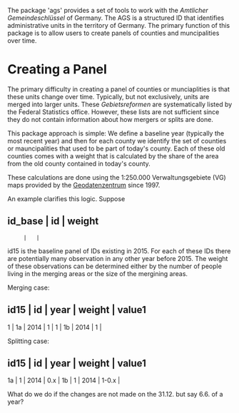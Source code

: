 The package 'ags' provides a set of tools to work with the _Amtlicher Gemeindeschlüssel_ of Germany. The AGS is a structured ID that identifies administrative units in the territory of Germany. The primary function of this package is to allow users to create panels of counties and muncipalities over time. 

# Creating a Panel

The primary difficulty in creating a panel of counties or munciaplities is that these units change over time. Typically, but not exclusively, units are merged into larger units. These _Gebietsreformen_ are systematically listed by the Federal Statistics office. However, these lists are not sufficient since they do not contain information about how mergers or splits are done. 

This package approach is simple: We define a baseline year (typically the most recent year) and then for each county we identify the set of counties or mauncipalities that used to be part of today's county. Each of these old counties comes with a weight that is calculated by the share of the area from the old county contained in today's county. 

These calculations are done using the 1:250.000 Verwaltungsgebiete (VG) maps provided by the 
[Geodatenzentrum](http://www.geodatenzentrum.de/geodaten/gdz_rahmen.gdz_div?gdz_spr=deu&gdz_akt_zeile=5&gdz_anz_zeile=0&gdz_user_id=0) since 1997. 

An example clarifies this logic. Suppose 

id_base | id | weight 
--------------------------
		 | 	 |

id15 is the baseline panel of IDs existing in 2015. For each of these IDs there are potentially many observation in any other year before 2015. The weight 
of these observations can be determined either by the number of people living in the merging areas or the size of the mergining areas. 

Merging case: 

id15 | id | year | weight | value1
-----------------------------------
1	 | 1a | 2014 | 	1	  | 
1	 | 1b | 2014 | 	1 	  |

Splitting case: 

id15 | id | year | weight | value1
-----------------------------------
1a	 | 1 | 2014 | 	0.x	  | 
1b	 | 1 | 2014 | 	1-0.x |

What do we do if the changes are not made on the 31.12. but say 6.6. of a year? 